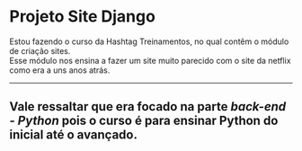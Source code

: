# Projeto Site Django
Estou fazendo o curso da Hashtag Treinamentos, no qual contêm o módulo de criação sites.<br>
Esse módulo nos ensina a fazer um site muito parecido com o site da netflix como era a uns anos atrás.<br>

---
## Vale ressaltar que era focado na parte *back-end - Python* pois o curso é para ensinar Python do inicial até o avançado.

 
